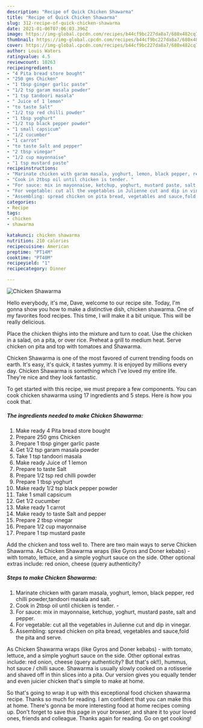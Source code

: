 ```yaml
---
description: "Recipe of Quick Chicken Shawarma"
title: "Recipe of Quick Chicken Shawarma"
slug: 312-recipe-of-quick-chicken-shawarma
date: 2021-01-06T07:06:03.396Z
image: https://img-global.cpcdn.com/recipes/b44cf9bc227da8a7/680x482cq70/chicken-shawarma-recipe-main-photo.jpg
thumbnail: https://img-global.cpcdn.com/recipes/b44cf9bc227da8a7/680x482cq70/chicken-shawarma-recipe-main-photo.jpg
cover: https://img-global.cpcdn.com/recipes/b44cf9bc227da8a7/680x482cq70/chicken-shawarma-recipe-main-photo.jpg
author: Louis Waters
ratingvalue: 4.5
reviewcount: 10263
recipeingredient:
- "4 Pita bread store bought"
- "250 gms Chicken"
- "1 tbsp ginger garlic paste"
- "1/2 tsp garam masala powder"
- "1 tsp tandoori masala"
- " Juice of 1 lemon"
- "to taste Salt"
- "1/2 tsp red chilli powder"
- "1 tbsp yoghurt"
- "1/2 tsp black pepper powder"
- "1 small capsicum"
- "1/2 cucumber"
- "1 carrot"
- "to taste Salt and pepper"
- "2 tbsp vinegar"
- "1/2 cup mayonnaise"
- "1 tsp mustard paste"
recipeinstructions:
- "️Marinate chicken with garam masala, yoghurt, lemon, black pepper, red chilli powder,tandoori masala and salt."
- "Cook in 2tbsp oil until chicken is tender. ️"
- "For sauce: mix in mayonnaise, ketchup, yoghurt, mustard paste, salt and pepper."
- "For vegetable: cut all the vegetables in Julienne cut and dip in vinegar."
- "Assembling: spread chicken on pita bread, vegetables and sauce,fold the pita and serve."
categories:
- Recipe
tags:
- chicken
- shawarma

katakunci: chicken shawarma 
nutrition: 210 calories
recipecuisine: American
preptime: "PT14M"
cooktime: "PT40M"
recipeyield: "1"
recipecategory: Dinner

---
```



![Chicken Shawarma](https://img-global.cpcdn.com/recipes/b44cf9bc227da8a7/680x482cq70/chicken-shawarma-recipe-main-photo.jpg)

Hello everybody, it's me, Dave, welcome to our recipe site. Today, I'm gonna show you how to make a distinctive dish, chicken shawarma. One of my favorites food recipes. This time, I will make it a bit unique. This will be really delicious.

Place the chicken thighs into the mixture and turn to coat. Use the chicken in a salad, on a pita, or over rice. Preheat a grill to medium heat. Serve chicken on pita and top with tomatoes and Shawarma.

Chicken Shawarma is one of the most favored of current trending foods on earth. It's easy, it's quick, it tastes yummy. It is enjoyed by millions every day. Chicken Shawarma is something which I've loved my entire life. They're nice and they look fantastic.


To get started with this recipe, we must prepare a few components. You can cook chicken shawarma using 17 ingredients and 5 steps. Here is how you cook that.

<!--inarticleads1-->

##### The ingredients needed to make Chicken Shawarma:

1. Make ready 4 Pita bread store bought
1. Prepare 250 gms Chicken
1. Prepare 1 tbsp ginger garlic paste
1. Get 1/2 tsp garam masala powder
1. Take 1 tsp tandoori masala
1. Make ready  Juice of 1 lemon
1. Prepare to taste Salt
1. Prepare 1/2 tsp red chilli powder
1. Prepare 1 tbsp yoghurt
1. Make ready 1/2 tsp black pepper powder
1. Take 1 small capsicum
1. Get 1/2 cucumber
1. Make ready 1 carrot
1. Make ready to taste Salt and pepper
1. Prepare 2 tbsp vinegar
1. Prepare 1/2 cup mayonnaise
1. Prepare 1 tsp mustard paste


Add the chicken and toss well to. There are two main ways to serve Chicken Shawarma. As Chicken Shawarma wraps (like Gyros and Doner kebabs) - with tomato, lettuce, and a simple yoghurt sauce on the side. Other optional extras include: red onion, cheese (query authenticity? 

<!--inarticleads2-->

##### Steps to make Chicken Shawarma:

1. ️Marinate chicken with garam masala, yoghurt, lemon, black pepper, red chilli powder,tandoori masala and salt.
1. Cook in 2tbsp oil until chicken is tender. - ️
1. For sauce: mix in mayonnaise, ketchup, yoghurt, mustard paste, salt and pepper.
1. For vegetable: cut all the vegetables in Julienne cut and dip in vinegar.
1. Assembling: spread chicken on pita bread, vegetables and sauce,fold the pita and serve.


As Chicken Shawarma wraps (like Gyros and Doner kebabs) - with tomato, lettuce, and a simple yoghurt sauce on the side. Other optional extras include: red onion, cheese (query authenticity? But that&#39;s ok!!), hummus, hot sauce / chilli sauce. Shawarma is usually slowly cooked on a rotisserie and shaved off in thin slices into a pita. Our version gives you equally tender and even juicier chicken that&#39;s simple to make at home. 

So that's going to wrap it up with this exceptional food chicken shawarma recipe. Thanks so much for reading. I am confident that you can make this at home. There's gonna be more interesting food at home recipes coming up. Don't forget to save this page in your browser, and share it to your loved ones, friends and colleague. Thanks again for reading. Go on get cooking!
